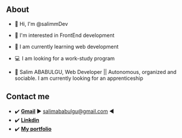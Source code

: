 ## About
- 👋 Hi, I'm @salimmDev
- 👀 I'm interested in FrontEnd development
- 🌱 I am currently learning web development
- 💻  I am looking for a work-study program

- 🚀 Salim ABABULGU, Web Developer || Autonomous, organized and sociable. I am currently looking for an apprenticeship


## Contact me
 - ✔️ **[Gmail](https://mail.google.com/mail/u/0/?tab=rm&ogbl#inbox)** ▶ salimababulgu@gmail.com ◀
 - ✔️ **[Linkdin](https://www.linkedin.com/in/salim-ababulgu-bb25a9190/)**
 - ✔️ **[My portfolio](https://salim-aba.netlify.app//)** 
